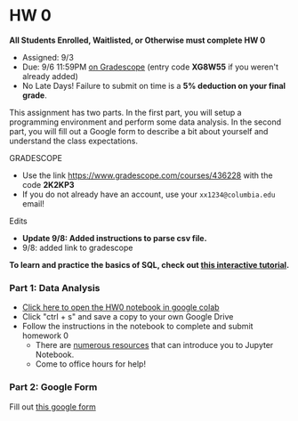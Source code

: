 # HW 0

**All Students Enrolled, Waitlisted, or Otherwise must complete HW 0**

* Assigned: 9/3
* Due: 9/6 11:59PM [on Gradescope](https://www.gradescope.com/courses/842574/) (entry code **XG8W55** if you weren't already added)
* No Late Days!   Failure to submit on time is a **5% deduction on your final grade**.

This assignment has two parts. In the first part, you will setup a programming environment and perform some data analysis. In the second part, you will fill out a Google form to describe a bit about yourself and understand the class expectations.

GRADESCOPE

* Use the link https://www.gradescope.com/courses/436228 with the code **2K2KP3**
* If you do not already have an account, use your `xx1234@columbia.edu` email!


Edits 

* **Update 9/8: Added instructions to parse csv file.**
* 9/8: added link to gradescope

**To learn and practice the basics of SQL, check out [this interactive tutorial](https://www.sql-practice.com/).**


### Part 1: Data Analysis

* [Click here to open the HW0 notebook in google colab](https://colab.research.google.com/github/w4111/hw0/blob/master/hw0.ipynb)
* Click "ctrl + s" and save a copy to your own Google Drive
* Follow the instructions in the notebook to complete and submit homework 0
   * There are [numerous resources](https://www.google.com/search?q=jupyter%20tutorial) that can introduce you to Jupyter Notebook.
   * Come to office hours for help!


### Part 2: Google Form

Fill out [this google form](https://forms.gle/C9Y7fwkYmpLUpUF37)

